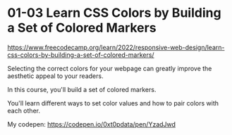 # 01-03 Learn CSS Colors by Building a Set of Colored Markers

https://www.freecodecamp.org/learn/2022/responsive-web-design/learn-css-colors-by-building-a-set-of-colored-markers/

Selecting the correct colors for your webpage can greatly improve the aesthetic appeal to your readers.

In this course, you'll build a set of colored markers. 

You'll learn different ways to set color values and how to pair colors with each other.

My codepen: https://codepen.io/0xt0pdata/pen/YzadJwd
